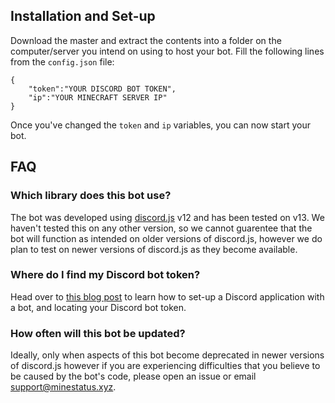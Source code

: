 ## Installation and Set-up
Download the master and extract the contents into a folder on the computer/server you intend on using to host your bot.
Fill the following lines from the `config.json` file:
```
{
    "token":"YOUR DISCORD BOT TOKEN",
    "ip":"YOUR MINECRAFT SERVER IP"
}
```
Once you've changed the `token` and `ip` variables, you can now start your bot.

## FAQ
### Which library does this bot use?
The bot was developed using [discord.js](https://discord.js) v12 and has been tested on v13. We haven't tested this on any other version, so we cannot guarentee that the bot will function as intended on older versions of discord.js, however we do plan to test on newer versions of discord.js as they become available.

### Where do I find my Discord bot token?
Head over to [this blog post](https://www.sheldonjsmith.com/2021/07/20/creating-discord-bot.html) to learn how to set-up a Discord application with a bot, and locating your Discord bot token.

### How often will this bot be updated?
Ideally, only when aspects of this bot become deprecated in newer versions of discord.js however if you are experiencing difficulties that you believe to be caused by the bot's code, please open an issue or email [support@minestatus.xyz](mailto:support@minestatus.xyz).

